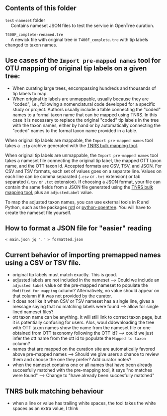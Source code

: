 ## Contents of this folder

  `test-nameset` folder
<br>&emsp; Contains nameset JSON files to test the service in OpenTree curation.

  `T400F_complete-renamed.tre`
<br>&emsp; A newick file with original tree in `T400F_complete.tre` with tip labels changed to taxon names.


## Use cases of the `Import pre-mapped names` tool for OTU mapping of original tip labels on a given tree:

- When curating large trees, encompassing hundreds and thousands of tip labels to map.
- When original tip labels are unmappable, usually because they are "coded", i.e., following a nomenclatural code developed for a specific study or project. Authors usually include a table connecting the "coded" names to a formal taxon name that can be mapped using TNRS. In this case it is necessary to replace the original "coded" tip labels in the tree with the taxon names, either by hand or by automatically connecting the "coded" names to the formal taxon name provided in a table.

When original tip labels are mappable, the `Import pre-mapped names` tool takes
a `.zip` archive generated with the [TNRS bulk mapping tool](https://tree.opentreeoflife.org/curator/tnrs/).

When original tip labels are unmappable, the `Import pre-mapped names` tool takes
a nameset file connecting the original tip label, the mapped OTT taxon name, and the OTT taxon id. Accepted formats are CSV, TSV, and JSON. For CSV and TSV formats, each set of values goes on a separate line. Values on each line can be comma separated (`.csv` or `.txt` extension) or tab separated (`.tsv` or `.txt` extension).
If choosing a JSON format, your file can contain the same fields from a JSON file generated
using the [TNRS bulk mapping tool](https://tree.opentreeoflife.org/curator/tnrs/), plus
an `adjustedLabel` value.

To map the adjusted taxon names, you can use external tools in R and Python, such as the packages [rotl](https://cran.r-project.org/web/packages/rotl/index.html) or [python-opentree](https://opentree.readthedocs.io/en/latest/).
You will have to create the nameset file yourself.


## How to format a JSON file for "easier" reading


    < main.json jq '.' > formatted.json


## Current behavior of importing premapped names using a CSV or TSV file.

- original tip labels must match exactly. This is good.
- adjusted labels are not included in the nameset --> Could we include an `adjusted label` value on the pre-mapped nameset to populate the `Modified for mapping` column? Alternatively, no value should appear on that column if it was not provided by the curator.
- it does not like it when CSV or TSV nameset has a single line, gives a message saying that no matching labels were found --> allow for single lined nameset files?
- ott taxon name can be anything. It will still link to correct taxon page, but it is potentially confusing for users. Alos, woul ddownloading the tree with OTT taxon names show the name from the nameset file or one obtained from OTT taxonomy following the OTT id? --> could we just infer the ott name from the ott id to populate the `Mapped to taxon` column?
- names that are mapped on the curation site are automatically favored above pre-mapped names --> Should we give users a chance to review them and choose the one they prefer? Add curator notes?
- when the nameset contains one or all names that have been already succesfully matched with the pre-mapping tool, it says "no matches were found" --> Change to "have already been succesfully matched"


## TNRS bulk matching behaviour

- when a line or value has trailing white spaces, the tool takes the white spaces as an extra value, I think
